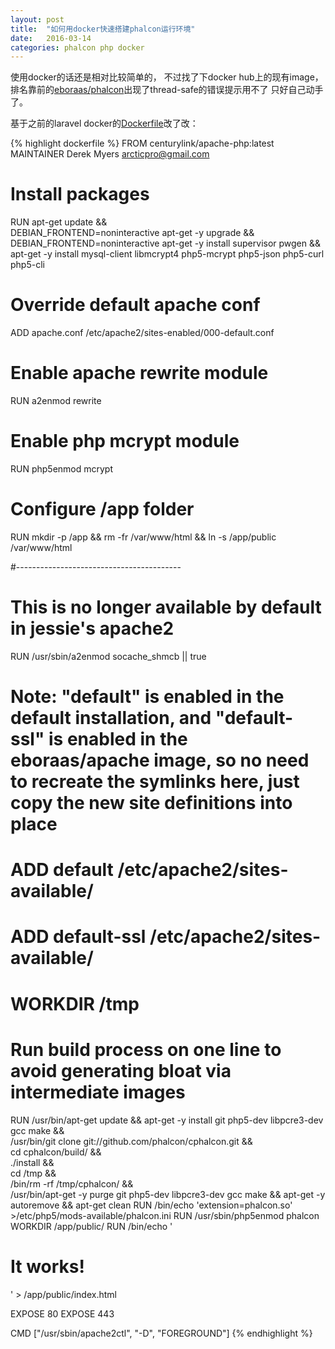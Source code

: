 ```yaml
---
layout: post
title:  "如何用docker快速搭建phalcon运行环境"
date:   2016-03-14
categories: phalcon php docker
---
```


使用docker的话还是相对比较简单的，
不过找了下docker hub上的现有image，排名靠前的[eboraas/phalcon][eboraas/phalcon]出现了thread-safe的错误提示用不了
只好自己动手了。

基于之前的laravel docker的[Dockerfile][Dockerfile]改了改：


{% highlight dockerfile %}
FROM centurylink/apache-php:latest
MAINTAINER Derek Myers <arcticpro@gmail.com>

# Install packages
RUN apt-get update && \
 DEBIAN_FRONTEND=noninteractive apt-get -y upgrade && \
 DEBIAN_FRONTEND=noninteractive apt-get -y install supervisor pwgen && \
 apt-get -y install mysql-client libmcrypt4 php5-mcrypt php5-json php5-curl php5-cli

# Override default apache conf
ADD apache.conf /etc/apache2/sites-enabled/000-default.conf

# Enable apache rewrite module
RUN a2enmod rewrite

# Enable php mcrypt module
RUN php5enmod mcrypt

# Configure /app folder
RUN mkdir -p /app && rm -fr /var/www/html && ln -s /app/public /var/www/html

#-----------------------------------------

# This is no longer available by default in jessie's apache2
RUN /usr/sbin/a2enmod socache_shmcb || true

# Note: "default" is enabled in the default installation, and "default-ssl" is enabled in the eboraas/apache image, so no need to recreate the symlinks here, just copy the new site definitions into place
# ADD default /etc/apache2/sites-available/
# ADD default-ssl /etc/apache2/sites-available/

# WORKDIR /tmp
# Run build process on one line to avoid generating bloat via intermediate images
RUN /usr/bin/apt-get update && apt-get -y install git php5-dev libpcre3-dev gcc make && \
    /usr/bin/git clone git://github.com/phalcon/cphalcon.git && \
    cd cphalcon/build/ && \
    ./install && \
    cd /tmp && \
    /bin/rm -rf /tmp/cphalcon/ && \
    /usr/bin/apt-get -y purge git php5-dev libpcre3-dev gcc make && apt-get -y autoremove && apt-get clean
RUN /bin/echo 'extension=phalcon.so' >/etc/php5/mods-available/phalcon.ini
RUN /usr/sbin/php5enmod phalcon
WORKDIR /app/public/
RUN /bin/echo '<html><body><h1>It works!</h1></body></html>' > /app/public/index.html

EXPOSE 80
EXPOSE 443

CMD ["/usr/sbin/apache2ctl", "-D", "FOREGROUND"]
{% endhighlight %}

[eboraas/phalcon]:  https://hub.docker.com/r/eboraas/phalcon/
[Dockerfile]:       https://hub.docker.com/r/dmyers/laravel/~/dockerfile/
